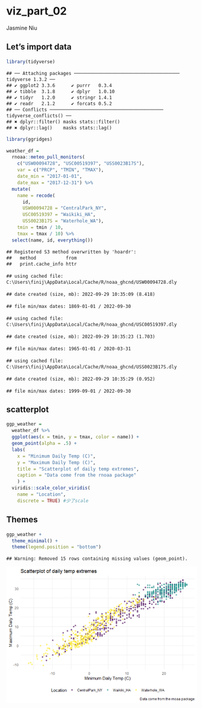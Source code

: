 viz_part_02
================
Jasmine Niu

## Let’s import data

``` r
library(tidyverse)
```

    ## ── Attaching packages ─────────────────────────────────────── tidyverse 1.3.2 ──
    ## ✔ ggplot2 3.3.6      ✔ purrr   0.3.4 
    ## ✔ tibble  3.1.8      ✔ dplyr   1.0.10
    ## ✔ tidyr   1.2.0      ✔ stringr 1.4.1 
    ## ✔ readr   2.1.2      ✔ forcats 0.5.2 
    ## ── Conflicts ────────────────────────────────────────── tidyverse_conflicts() ──
    ## ✖ dplyr::filter() masks stats::filter()
    ## ✖ dplyr::lag()    masks stats::lag()

``` r
library(ggridges)
```

``` r
weather_df = 
  rnoaa::meteo_pull_monitors(
    c("USW00094728", "USC00519397", "USS0023B17S"),
    var = c("PRCP", "TMIN", "TMAX"), 
    date_min = "2017-01-01",
    date_max = "2017-12-31") %>%
  mutate(
    name = recode(
      id, 
      USW00094728 = "CentralPark_NY", 
      USC00519397 = "Waikiki_HA",
      USS0023B17S = "Waterhole_WA"),
    tmin = tmin / 10,
    tmax = tmax / 10) %>%
  select(name, id, everything())
```

    ## Registered S3 method overwritten by 'hoardr':
    ##   method           from
    ##   print.cache_info httr

    ## using cached file: C:\Users\finij\AppData\Local/Cache/R/noaa_ghcnd/USW00094728.dly

    ## date created (size, mb): 2022-09-29 10:35:09 (8.418)

    ## file min/max dates: 1869-01-01 / 2022-09-30

    ## using cached file: C:\Users\finij\AppData\Local/Cache/R/noaa_ghcnd/USC00519397.dly

    ## date created (size, mb): 2022-09-29 10:35:23 (1.703)

    ## file min/max dates: 1965-01-01 / 2020-03-31

    ## using cached file: C:\Users\finij\AppData\Local/Cache/R/noaa_ghcnd/USS0023B17S.dly

    ## date created (size, mb): 2022-09-29 10:35:29 (0.952)

    ## file min/max dates: 1999-09-01 / 2022-09-30

## scatterplot

``` r
ggp_weather = 
  weather_df %>% 
  ggplot(aes(x = tmin, y = tmax, color = name)) +
  geom_point(alpha = .5) +
  labs(
    x = "Minimum Daily Temp (C)",
    y = "Maximum Daily Temp (C)",
    title = "Scatterplot of daily temp extremes",
    caption = "Data come from the rnoaa package"
    ) +
  viridis::scale_color_viridis(
    name = "Location",
    discrete = TRUE) #少了scale
```

## Themes

``` r
ggp_weather +
  theme_minimal() +
  theme(legend.position = "bottom")
```

    ## Warning: Removed 15 rows containing missing values (geom_point).

![](viz_part_02_files/figure-gfm/unnamed-chunk-4-1.png)<!-- -->
